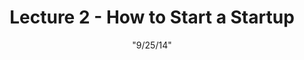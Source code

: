 ---
title: "Lecture 2 - How to Start a Startup"
date: '"9/25/14"'
layout: coursepage
lecno: 2
name: lec02
slug: lec02
speakers:
  - speaker_name: Sam Altman
    speaker_title: President, Y Combinator
    follow_link: <a href="https://twitter.com/sama" class="twitter-follow-button" data-show-count="false" data-show-screen-name="true">Follow @sama</a>
    slides_link: https://view-api.box.com/1/sessions/3cac4b39fa6b402fa06bfe6cef6a312e/view
    first_name: Sam
topic: Ideas, Products, Teams and Execution Part II
readings:
  - link: <a href="http://blog.samaltman.com/stupid-apps-and-changing-the-world">Stupid Apps and Changing the World</a> by Sam Altman
  - link: <a href="http://paulgraham.com/ds.html">Do things that Don’t Scale</a> by Paul Graham
video_link: //www.youtube.com/embed/CVfnkM44Urs
video_id: CVfnkM44Urs
discussion_forum: http://startupclass.co/lecture/83455/-welcome-and-ideas-products-teams-and-execution-part-iibr
genius_link: http://tech.genius.com/Sam-altman-lecture-2-ideas-products-teams-and-execution-part-ii-annotated
genius_divid: rg_embed_link_525716
genius_script: //tech.genius.com/songs/525716/embed.js
---